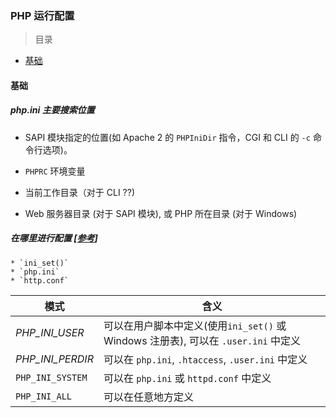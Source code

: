 ### PHP 运行配置

> 目录
* [基础](#基础)



#### 基础

##### php.ini 主要搜索位置

* SAPI 模块指定的位置(如 Apache 2 的 `PHPIniDir` 指令，CGI 和 CLI 的 `-c` 命令行选项)。

* `PHPRC` 环境变量

* 当前工作目录（对于 CLI ??)

* Web 服务器目录 (对于 SAPI 模块), 或 PHP 所在目录 (对于 Windows)


##### 在哪里进行配置 [[参考](http://php.net/manual/en/configuration.changes.modes.php)]
    * `ini_set()`
    * `php.ini`
    * `http.conf`

模式 | 含义
--- | ---
*PHP_INI_USER* | 可以在用户脚本中定义(使用`ini_set()` 或 Windows 注册表), 可以在 `.user.ini` 中定义
*PHP_INI_PERDIR* | 可以在 `php.ini`, `.htaccess`, `.user.ini` 中定义
`PHP_INI_SYSTEM` | 可以在 `php.ini` 或 `httpd.conf` 中定义
`PHP_INI_ALL`  | 可以在任意地方定义